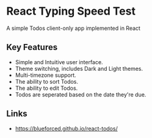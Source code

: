 # React Typing Speed Test

A simple Todos client-only app implemented in React

## Key Features

- Simple and Intuitive user interface.
- Theme switching, includes Dark and Light themes.
- Multi-timezone support.
- The ability to sort Todos.
- The ability to edit Todos.
- Todos are seperated based on the date they're due.

## Links

- https://blueforced.github.io/react-todos/
